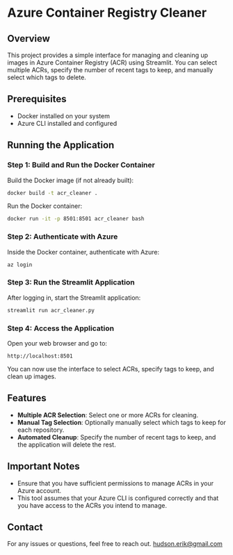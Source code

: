 
# Azure Container Registry Cleaner

## Overview

This project provides a simple interface for managing and cleaning up images in Azure Container Registry (ACR) using Streamlit. You can select multiple ACRs, specify the number of recent tags to keep, and manually select which tags to delete.

## Prerequisites

- Docker installed on your system
- Azure CLI installed and configured

## Running the Application

### Step 1: Build and Run the Docker Container

Build the Docker image (if not already built):
```bash
docker build -t acr_cleaner .
```

Run the Docker container:
```bash
docker run -it -p 8501:8501 acr_cleaner bash
```

### Step 2: Authenticate with Azure

Inside the Docker container, authenticate with Azure:
```bash
az login
```

### Step 3: Run the Streamlit Application

After logging in, start the Streamlit application:
```bash
streamlit run acr_cleaner.py
```

### Step 4: Access the Application

Open your web browser and go to:
```
http://localhost:8501
```

You can now use the interface to select ACRs, specify tags to keep, and clean up images.

## Features

- **Multiple ACR Selection**: Select one or more ACRs for cleaning.
- **Manual Tag Selection**: Optionally manually select which tags to keep for each repository.
- **Automated Cleanup**: Specify the number of recent tags to keep, and the application will delete the rest.

## Important Notes

- Ensure that you have sufficient permissions to manage ACRs in your Azure account.
- This tool assumes that your Azure CLI is configured correctly and that you have access to the ACRs you intend to manage.

## Contact

For any issues or questions, feel free to reach out. hudson.erik@gmail.com